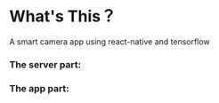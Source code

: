 # What's This？
A smart camera app using react-native and tensorflow

### The server part:

### The app part:
